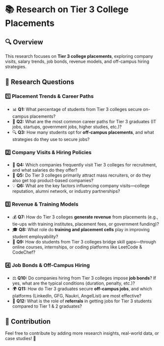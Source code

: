 # 📚 Research on Tier 3 College Placements  

## 🔍 Overview  
This research focuses on **Tier 3 college placements**, exploring company visits, salary trends, job bonds, revenue models, and off-campus hiring strategies.  

## 📌 Research Questions  

### **1️⃣ Placement Trends & Career Paths**  
- 📊 **Q1:** What percentage of students from Tier 3 colleges secure on-campus placements?  
- 🎯 **Q2:** What are the most common career paths for Tier 3 graduates (IT jobs, startups, government jobs, higher studies, etc.)?  
- 🔍 **Q3:** How many students opt for **off-campus placements**, and what strategies do they use to secure jobs?  

### **2️⃣ Company Visits & Hiring Policies**  
- 🏢 **Q4:** Which companies frequently visit Tier 3 colleges for recruitment, and what salaries do they offer?  
- 📑 **Q5:** Do Tier 3 colleges primarily attract mass recruiters, or do they also get top product-based companies?  
- 💡 **Q6:** What are the key factors influencing company visits—college reputation, alumni network, or industry partnerships?  

### **3️⃣ Revenue & Training Models**  
- 💰 **Q7:** How do Tier 3 colleges **generate revenue** from placements (e.g., tie-ups with training institutes, placement fees, or government funding)?  
- 🎓 **Q8:** What role do **training and placement cells** play in improving student employability?  
- 🔧 **Q9:** How do students from Tier 3 colleges bridge skill gaps—through online courses, internships, or coding platforms like LeetCode & CodeChef?  

### **4️⃣ Job Bonds & Off-Campus Hiring**  
- ⚖️ **Q10:** Do companies hiring from Tier 3 colleges impose **job bonds**? If yes, what are the typical conditions (duration, penalty, etc.)?  
- 🌍 **Q11:** How do Tier 3 graduates secure **off-campus jobs**, and which platforms (LinkedIn, GFG, Naukri, AngelList) are most effective?  
- 🤝 **Q12:** What is the role of **referrals** in getting jobs for Tier 3 students compared to Tier 1 & 2 graduates?  

## 📌 Contribution  
Feel free to contribute by adding more research insights, real-world data, or case studies! 🚀  



